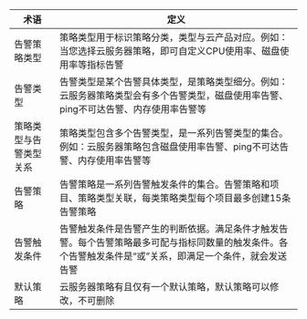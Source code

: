 
| 术语 | 定义 | 
|---------|---------|
| 告警策略类型 | 策略类型用于标识策略分类，类型与云产品对应。例如：当您选择云服务器策略，即可自定义CPU使用率、磁盘使用率等指标告警 | 
| 告警类型 | 告警类型是某个告警具体类型，是策略类型细分。例如：云服务器策略类型会有多个告警类型，磁盘使用率告警、ping不可达告警、内存使用率告警等 | 
| 策略类型与告警类型关系 | 策略类型包含多个告警类型，是一系列告警类型的集合。例如：云服务器策略包含磁盘使用率告警、ping不可达告警、内存使用率告警等 | 
| 告警策略 | 告警策略是一系列告警触发条件的集合。告警策略和项目、策略类型关联，每类策略类型每个项目最多创建15条告警策略 | 
| 告警触发条件 | 告警触发条件是告警产生的判断依据。满足条件才触发告警。每个告警策略最多可配与指标同数量的触发条件。各个告警触发条件是“或”关系，即满足一个条件，就会发送告警| 
| 默认策略 | 云服务器策略有且仅有一个默认策略，默认策略可以修改，不可删除 | 




